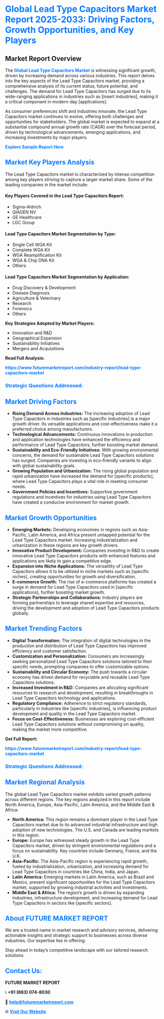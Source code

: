 <h1 style="color: #007BFF;">Global Lead Type Capacitors Market Report 2025-2033: Driving Factors, Growth Opportunities, and Key Players</h1>

<section id="overview">
<h2>Market Report Overview</h2>
<p>The <a href="https://www.futuremarketreport.com/industry-report/lead-type-capacitors-market" style="color: #007BFF; text-decoration: none;"><strong>Global Lead Type Capacitors Market</strong></a> is witnessing significant growth, driven by increasing demand across various industries. This report delves into the key aspects of the Lead Type Capacitors market, providing a comprehensive analysis of its current status, future potential, and challenges. The demand for Lead Type Capacitors has surged due to its wide-ranging applications in industries such as [insert industries], making it a critical component in modern-day [applications].</p>
<p>As consumer preferences shift and industries innovate, the Lead Type Capacitors market continues to evolve, offering both challenges and opportunities for stakeholders. The global market is expected to expand at a substantial compound annual growth rate (CAGR) over the forecast period, driven by technological advancements, emerging applications, and increasing investments by major players.</p>
</section>

<section id="overview">
<p><a href="https://www.futuremarketreport.com/request-sample/reportId=33230" style="color: #007BFF; text-decoration: none;"><strong>Explore Sample Report Here</strong></a></p>
</section>

<section id="key-players">
<h2 style="color: #007BFF;">Market Key Players Analysis</h2>
<p>The Lead Type Capacitors market is characterized by intense competition among key players striving to capture a larger market share. Some of the leading companies in the market include:</p>
<h4>Key Players Covered in the Lead Type Capacitors Report:</h4>
<ul><li>Sigma-Aldrich</li><li>QIAGEN NV</li><li>GE Healthcare</li><li>LGC Group</li></ul>
<h4>Lead Type Capacitors Market Segmentation by Type:</h4>
<ul><li>Single Cell WGA Kit</li><li>Complete WGA Kit</li><li>WGA Reamplification Kit</li><li>WGA &amp; Chip DNA Kit</li><li>Others</li></ul>

<h4>Lead Type Capacitors Market Segmentation by Application:</h4>
<ul><li>Drug Discovery &amp; Development</li><li>Disease Diagnosis</li><li>Agriculture &amp; Veterinary</li><li>Research</li><li>Forensics</li><li>Others</li></ul>
<p><strong>Key Strategies Adopted by Market Players:</strong></p>
<ul>
<li>Innovation and R&D</li>
<li>Geographical Expansion</li>
<li>Sustainability Initiatives</li>
<li>Mergers and Acquisitions</li>
</ul>
</section>

<section>
<p><strong>Read Full Analysis: </strong></p><a href="https://www.futuremarketreport.com/industry-report/lead-type-capacitors-market" style="color: #007BFF; text-decoration: none;"><strong>https://www.futuremarketreport.com/industry-report/lead-type-capacitors-market</strong></a>
<h3 style="color: #007BFF;">Strategic Questions Addressed:</h3>
</section>

<section id="driving-factors">
<h2 style="color: #007BFF;">Market Driving Factors</h2>
<ul>
<li><strong>Rising Demand Across Industries:</strong> The increasing adoption of Lead Type Capacitors in industries such as [specific industries] is a major growth driver. Its versatile applications and cost-effectiveness make it a preferred choice among manufacturers.</li>
<li><strong>Technological Advancements:</strong> Continuous innovations in production and application technologies have enhanced the efficiency and performance of Lead Type Capacitors, further boosting market demand.</li>
<li><strong>Sustainability and Eco-Friendly Initiatives:</strong> With growing environmental concerns, the demand for sustainable Lead Type Capacitors solutions has surged. Companies are investing in eco-friendly variants to align with global sustainability goals.</li>
<li><strong>Growing Population and Urbanization:</strong> The rising global population and rapid urbanization have increased the demand for [specific products], where Lead Type Capacitors plays a vital role in meeting consumer needs.</li>
<li><strong>Government Policies and Incentives:</strong> Supportive government regulations and incentives for industries using Lead Type Capacitors have created a conducive environment for market growth.</li>
</ul>
</section>

<section id="growth-opportunities">
<h2 style="color: #007BFF;">Market Growth Opportunities</h2>
<ul>
<li><strong>Emerging Markets:</strong> Developing economies in regions such as Asia-Pacific, Latin America, and Africa present untapped potential for the Lead Type Capacitors market. Increasing industrialization and urbanization in these regions are key growth drivers.</li>
<li><strong>Innovative Product Development:</strong> Companies investing in R&D to create innovative Lead Type Capacitors products with enhanced features and applications are likely to gain a competitive edge.</li>
<li><strong>Expansion into Niche Applications:</strong> The versatility of Lead Type Capacitors allows it to be utilized in niche markets such as [specific niches], creating opportunities for growth and diversification.</li>
<li><strong>E-commerce Growth:</strong> The rise of e-commerce platforms has created a surge in demand for Lead Type Capacitors used in [specific applications], further boosting market growth.</li>
<li><strong>Strategic Partnerships and Collaborations:</strong> Industry players are forming partnerships to leverage shared expertise and resources, driving the development and adoption of Lead Type Capacitors products globally.</li>
</ul>
</section>

<section id="trending-factors">
<h2 style="color: #007BFF;">Market Trending Factors</h2>
<ul>
<li><strong>Digital Transformation:</strong> The integration of digital technologies in the production and distribution of Lead Type Capacitors has improved efficiency and customer satisfaction.</li>
<li><strong>Customization and Personalization:</strong> Consumers are increasingly seeking personalized Lead Type Capacitors solutions tailored to their specific needs, prompting companies to offer customizable options.</li>
<li><strong>Sustainability and Circular Economy:</strong> The push towards a circular economy has driven demand for recyclable and reusable Lead Type Capacitors solutions.</li>
<li><strong>Increased Investment in R&D:</strong> Companies are allocating significant resources to research and development, resulting in breakthroughs in Lead Type Capacitors technology and applications.</li>
<li><strong>Regulatory Compliance:</strong> Adherence to strict regulatory standards, particularly in industries like [specific industries], is influencing product development and quality in the Lead Type Capacitors market.</li>
<li><strong>Focus on Cost-Effectiveness:</strong> Businesses are exploring cost-efficient Lead Type Capacitors solutions without compromising on quality, making the market more competitive.</li>
</ul>
</section>

<section>
<p><strong>Get Full Report: </strong></p><a href="https://www.futuremarketreport.com/industry-report/lead-type-capacitors-market" style="color: #007BFF; text-decoration: none;"><strong>https://www.futuremarketreport.com/industry-report/lead-type-capacitors-market</strong></a>
<h3 style="color: #007BFF;">Strategic Questions Addressed:</h3>
</section>


<section id="regional-analysis">
<h2 style="color: #007BFF;">Market Regional Analysis</h2>
<p>The global Lead Type Capacitors market exhibits varied growth patterns across different regions. The key regions analyzed in this report include North America, Europe, Asia-Pacific, Latin America, and the Middle East & Africa:</p>
<ul>
<li><strong>North America:</strong> This region remains a dominant player in the Lead Type Capacitors market due to its advanced industrial infrastructure and high adoption of new technologies. The U.S. and Canada are leading markets in this region.</li>
<li><strong>Europe:</strong> Europe has witnessed steady growth in the Lead Type Capacitors market, driven by stringent environmental regulations and a focus on sustainability. Key countries include Germany, France, and the U.K.</li>
<li><strong>Asia-Pacific:</strong> The Asia-Pacific region is experiencing rapid growth, fueled by industrialization, urbanization, and increasing demand for Lead Type Capacitors in countries like China, India, and Japan.</li>
<li><strong>Latin America:</strong> Emerging markets in Latin America, such as Brazil and Mexico, present significant opportunities for the Lead Type Capacitors market, supported by growing industrial activities and investments.</li>
<li><strong>Middle East & Africa:</strong> The region’s growth is driven by expanding industries, infrastructure development, and increasing demand for Lead Type Capacitors in sectors like [specific sectors].</li>
</ul>
</section>

<footer>
<h2 style="color: #007BFF;">About FUTURE MARKET REPORT</h2>
<p>We are a trusted name in market research and advisory services, delivering actionable insights and strategic support to businesses across diverse industries. Our expertise lies in offering:</p>

<p>Stay ahead in today’s competitive landscape with our tailored research solutions.</p>

<h2 style="color: #007BFF;">Contact Us:</h2>
<p><strong>FUTURE MARKET REPORT</strong></p>
<p>📞 <strong>+91 (883) 074-8030</strong></p>
<p>📧 <strong><a href="mailto:help@futuremarketreport.com" style="color: #007BFF;">help@futuremarketreport.com</a></strong></p>
<p>🌐 <strong><a href="https://www.futuremarketreport.com/" style="color: #007BFF;">Visit Our Website</a></strong></p>
</footer>